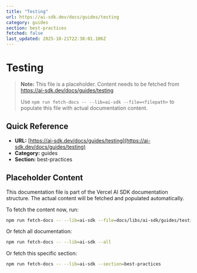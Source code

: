 ```yaml
---
title: "Testing"
url: https://ai-sdk.dev/docs/guides/testing
category: guides
section: best-practices
fetched: false
last_updated: 2025-10-21T22:38:01.106Z
---
```


# Testing

> **Note:** This file is a placeholder. Content needs to be fetched from https://ai-sdk.dev/docs/guides/testing
>
> Use `npm run fetch-docs -- --lib=ai-sdk --file=<filepath>` to populate this file with actual documentation content.

## Quick Reference

- **URL:** [https://ai-sdk.dev/docs/guides/testing](https://ai-sdk.dev/docs/guides/testing)
- **Category:** guides
- **Section:** best-practices

## Placeholder Content

This documentation file is part of the Vercel AI SDK documentation structure.
The actual content will be fetched and populated automatically.

To fetch the content now, run:

```bash
npm run fetch-docs -- --lib=ai-sdk --file=docs/libs/ai-sdk/guides/testing.md
```

Or fetch all documentation:

```bash
npm run fetch-docs -- --lib=ai-sdk --all
```

Or fetch this specific section:

```bash
npm run fetch-docs -- --lib=ai-sdk --section=best-practices
```
